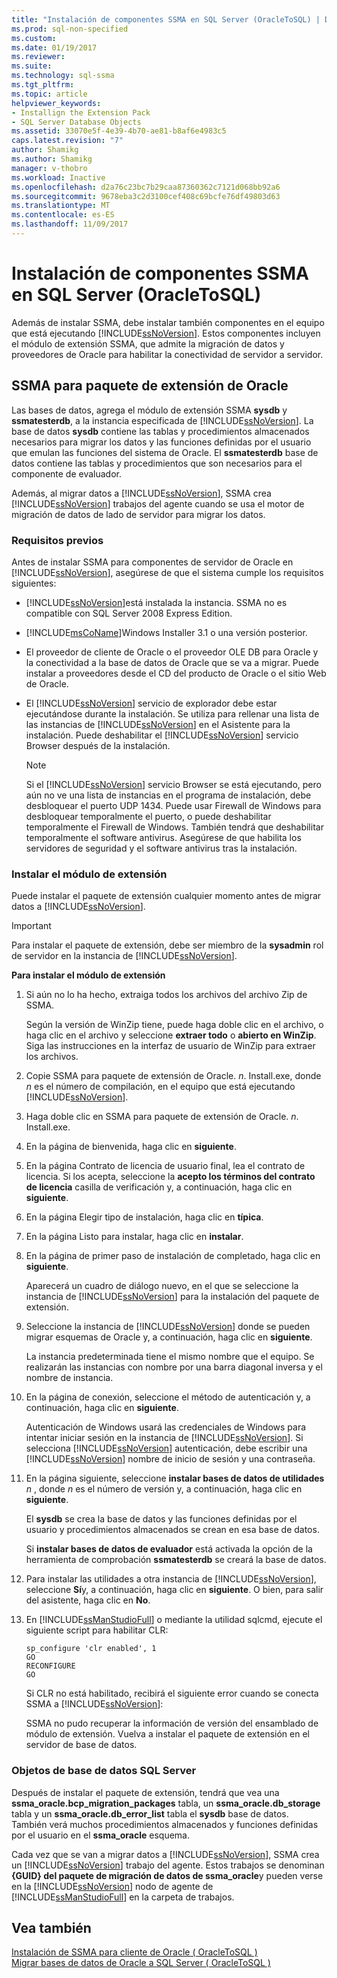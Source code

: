 ```yaml
---
title: "Instalación de componentes SSMA en SQL Server (OracleToSQL) | Documentos de Microsoft"
ms.prod: sql-non-specified
ms.custom: 
ms.date: 01/19/2017
ms.reviewer: 
ms.suite: 
ms.technology: sql-ssma
ms.tgt_pltfrm: 
ms.topic: article
helpviewer_keywords:
- Installign the Extension Pack
- SQL Server Database Objects
ms.assetid: 33070e5f-4e39-4b70-ae81-b8af6e4983c5
caps.latest.revision: "7"
author: Shamikg
ms.author: Shamikg
manager: v-thobro
ms.workload: Inactive
ms.openlocfilehash: d2a76c23bc7b29caa87360362c7121d068bb92a6
ms.sourcegitcommit: 9678eba3c2d3100cef408c69bcfe76df49803d63
ms.translationtype: MT
ms.contentlocale: es-ES
ms.lasthandoff: 11/09/2017
---
```

# <a name="installing-ssma-components-on-sql-server-oracletosql"></a>Instalación de componentes SSMA en SQL Server (OracleToSQL)
Además de instalar SSMA, debe instalar también componentes en el equipo que está ejecutando [!INCLUDE[ssNoVersion](../../includes/ssnoversion_md.md)]. Estos componentes incluyen el módulo de extensión SSMA, que admite la migración de datos y proveedores de Oracle para habilitar la conectividad de servidor a servidor.  
  
## <a name="ssma-for-oracle-extension-pack"></a>SSMA para paquete de extensión de Oracle  
Las bases de datos, agrega el módulo de extensión SSMA **sysdb** y **ssmatesterdb**, a la instancia especificada de [!INCLUDE[ssNoVersion](../../includes/ssnoversion_md.md)]. La base de datos **sysdb** contiene las tablas y procedimientos almacenados necesarios para migrar los datos y las funciones definidas por el usuario que emulan las funciones del sistema de Oracle. El **ssmatesterdb** base de datos contiene las tablas y procedimientos que son necesarios para el componente de evaluador.  
  
Además, al migrar datos a [!INCLUDE[ssNoVersion](../../includes/ssnoversion_md.md)], SSMA crea [!INCLUDE[ssNoVersion](../../includes/ssnoversion_md.md)] trabajos del agente cuando se usa el motor de migración de datos de lado de servidor para migrar los datos.  
  
### <a name="prerequisites"></a>Requisitos previos  
Antes de instalar SSMA para componentes de servidor de Oracle en [!INCLUDE[ssNoVersion](../../includes/ssnoversion_md.md)], asegúrese de que el sistema cumple los requisitos siguientes:  
  
-   [!INCLUDE[ssNoVersion](../../includes/ssnoversion_md.md)]está instalada la instancia. SSMA no es compatible con SQL Server 2008 Express Edition.  
  
-   [!INCLUDE[msCoName](../../includes/msconame_md.md)]Windows Installer 3.1 o una versión posterior.  
  
-   El proveedor de cliente de Oracle o el proveedor OLE DB para Oracle y la conectividad a la base de datos de Oracle que se va a migrar. Puede instalar a proveedores desde el CD del producto de Oracle o el sitio Web de Oracle.  
  
-   El [!INCLUDE[ssNoVersion](../../includes/ssnoversion_md.md)] servicio de explorador debe estar ejecutándose durante la instalación. Se utiliza para rellenar una lista de las instancias de [!INCLUDE[ssNoVersion](../../includes/ssnoversion_md.md)] en el Asistente para la instalación. Puede deshabilitar el [!INCLUDE[ssNoVersion](../../includes/ssnoversion_md.md)] servicio Browser después de la instalación.  
  
    > [!NOTE]  
    > Si el [!INCLUDE[ssNoVersion](../../includes/ssnoversion_md.md)] servicio Browser se está ejecutando, pero aún no ve una lista de instancias en el programa de instalación, debe desbloquear el puerto UDP 1434. Puede usar Firewall de Windows para desbloquear temporalmente el puerto, o puede deshabilitar temporalmente el Firewall de Windows. También tendrá que deshabilitar temporalmente el software antivirus. Asegúrese de que habilita los servidores de seguridad y el software antivirus tras la instalación.  
  
### <a name="installing-the-extension-pack"></a>Instalar el módulo de extensión  
Puede instalar el paquete de extensión cualquier momento antes de migrar datos a [!INCLUDE[ssNoVersion](../../includes/ssnoversion_md.md)].  
  
> [!IMPORTANT]  
> Para instalar el paquete de extensión, debe ser miembro de la **sysadmin** rol de servidor en la instancia de [!INCLUDE[ssNoVersion](../../includes/ssnoversion_md.md)].  
  
**Para instalar el módulo de extensión**  
  
1.  Si aún no lo ha hecho, extraiga todos los archivos del archivo Zip de SSMA.  
  
    Según la versión de WinZip tiene, puede haga doble clic en el archivo, o haga clic en el archivo y seleccione **extraer todo** o **abierto en WinZip**. Siga las instrucciones en la interfaz de usuario de WinZip para extraer los archivos.  
  
2.  Copie SSMA para paquete de extensión de Oracle. *n*. Install.exe, donde  *n*  es el número de compilación, en el equipo que está ejecutando [!INCLUDE[ssNoVersion](../../includes/ssnoversion_md.md)].  
  
3.  Haga doble clic en SSMA para paquete de extensión de Oracle. *n*. Install.exe.  
  
4.  En la página de bienvenida, haga clic en **siguiente**.  
  
5.  En la página Contrato de licencia de usuario final, lea el contrato de licencia. Si los acepta, seleccione la **acepto los términos del contrato de licencia** casilla de verificación y, a continuación, haga clic en **siguiente**.  
  
6.  En la página Elegir tipo de instalación, haga clic en **típica**.  
  
7.  En la página Listo para instalar, haga clic en **instalar**.  
  
8.  En la página de primer paso de instalación de completado, haga clic en **siguiente**.  
  
    Aparecerá un cuadro de diálogo nuevo, en el que se seleccione la instancia de [!INCLUDE[ssNoVersion](../../includes/ssnoversion_md.md)] para la instalación del paquete de extensión.  
  
9. Seleccione la instancia de [!INCLUDE[ssNoVersion](../../includes/ssnoversion_md.md)] donde se pueden migrar esquemas de Oracle y, a continuación, haga clic en **siguiente**.  
  
    La instancia predeterminada tiene el mismo nombre que el equipo. Se realizarán las instancias con nombre por una barra diagonal inversa y el nombre de instancia.  
  
10. En la página de conexión, seleccione el método de autenticación y, a continuación, haga clic en **siguiente**.  
  
    Autenticación de Windows usará las credenciales de Windows para intentar iniciar sesión en la instancia de [!INCLUDE[ssNoVersion](../../includes/ssnoversion_md.md)]. Si selecciona [!INCLUDE[ssNoVersion](../../includes/ssnoversion_md.md)] autenticación, debe escribir una [!INCLUDE[ssNoVersion](../../includes/ssnoversion_md.md)] nombre de inicio de sesión y una contraseña.  
  
11. En la página siguiente, seleccione **instalar bases de datos de utilidades**  *n* , donde  *n*  es el número de versión y, a continuación, haga clic en **siguiente**.  
  
    El **sysdb** se crea la base de datos y las funciones definidas por el usuario y procedimientos almacenados se crean en esa base de datos.  
  
    Si **instalar bases de datos de evaluador** está activada la opción de la herramienta de comprobación **ssmatesterdb** se creará la base de datos.  
  
12. Para instalar las utilidades a otra instancia de [!INCLUDE[ssNoVersion](../../includes/ssnoversion_md.md)], seleccione **Sí**y, a continuación, haga clic en **siguiente**. O bien, para salir del asistente, haga clic en **No**.  
  
13. En [!INCLUDE[ssManStudioFull](../../includes/ssmanstudiofull_md.md)] o mediante la utilidad sqlcmd, ejecute el siguiente script para habilitar CLR:  
  
    ```  
    sp_configure 'clr enabled', 1  
    GO  
    RECONFIGURE  
    GO  
    ```  
    Si CLR no está habilitado, recibirá el siguiente error cuando se conecta SSMA a [!INCLUDE[ssNoVersion](../../includes/ssnoversion_md.md)]:  
  
    SSMA no pudo recuperar la información de versión del ensamblado de módulo de extensión. Vuelva a instalar el paquete de extensión en el servidor de base de datos.  
  
### <a name="sql-server-database-objects"></a>Objetos de base de datos SQL Server  
Después de instalar el paquete de extensión, tendrá que vea una **ssma_oracle.bcp_migration_packages** tabla, un **ssma_oracle.db_storage** tabla y un **ssma_oracle.db_error_list** tabla el **sysdb** base de datos. También verá muchos procedimientos almacenados y funciones definidas por el usuario en el **ssma_oracle** esquema.  
  
Cada vez que se van a migrar datos a [!INCLUDE[ssNoVersion](../../includes/ssnoversion_md.md)], SSMA crea un [!INCLUDE[ssNoVersion](../../includes/ssnoversion_md.md)] trabajo del agente. Estos trabajos se denominan **{GUID} del paquete de migración de datos de ssma_oracle**y pueden verse en la [!INCLUDE[ssNoVersion](../../includes/ssnoversion_md.md)] nodo de agente de [!INCLUDE[ssManStudioFull](../../includes/ssmanstudiofull_md.md)] en la carpeta de trabajos.  
  
## <a name="see-also"></a>Vea también  
[Instalación de SSMA para cliente de Oracle &#40; OracleToSQL &#41;](../../ssma/oracle/installing-ssma-for-oracle-client-oracletosql.md)  
[Migrar bases de datos de Oracle a SQL Server &#40; OracleToSQL &#41;](../../ssma/oracle/migrating-oracle-databases-to-sql-server-oracletosql.md)  
  
